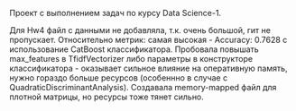 Проект с выполнением задач по курсу Data Science-1.

Для Hw4 файл с данными не добавляла, т.к. очень большой, гит не пропускает. 
Относительно метрик: самая высокая  - Accuracy: 0.7628 с использование CatBoost классификатора.
Пробовала повышать max_features в TfidfVectorizer либо параметры в конструкторе классификатора - оказывает сильное влияние на оперативную память, нужно гораздо больше ресурсов (особеннно в случае с QuadraticDiscriminantAnalysis). Создавала memory-mapped файл для плотной матрицы, но ресурсы тоже тянет сильно.
